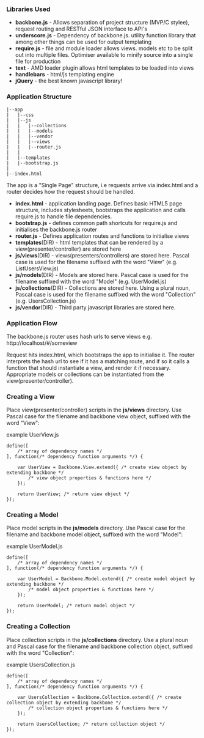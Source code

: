 ### Libraries Used ###
* **backbone.js** - Allows separation of project structure (MVP/C stylee), request routing and RESTful JSON interface to API's
* **underscore.js** - Dependency of backbone.js. utility function library that among other things can be used for output templating
* **require.js** - file and module loader allows views. models etc to be split out into multiple files.  Optimiser available to minify source into a single file for production
* **text** - AMD loader plugin allows html templates to be loaded into views
* **handlebars** - html/js templating engine
* **jQuery** - the best known javascript library!
### Application Structure ###

    
    |--app
    |   |--css
    |   |--js
    |   |   |--collections
    |   |   |--models
    |   |   |--vendor
    |   |   |--views
    |   |   |--router.js
    |   |   
    |   |--templates
    |   |--bootstrap.js
    |
    |--index.html
    
The app is a "Single Page" structure, i.e requests arrive via index.html and a 
router decides how the request should be handled.

* **index.html** - application landing page.  Defines basic HTML5 page structure, includes stylesheets, bootstraps the application and calls require.js to handle file dependencies.
* **bootstrap.js** - defines common path shortcuts for require.js and initialises the backbone.js router
* **router.js** - Defines application routes and functions to initialise views
* **templates**(DIR) - html templates that can be rendered by a view(presenter/controller) are stored here
* **js/views**(DIR) - views(presenters/controllers) are stored here. Pascal case is used for the filename suffixed with the word "View" (e.g. ListUsersView.js)
* **js/models**(DIR) - Models are stored here. Pascal case is used for the filename suffixed with the word "Model" (e.g. UserModel.js)
* **js/collections**(DIR) - Collections are stored here. Using a plural noun, Pascal case is used for the filename suffixed with the word "Collection" (e.g. UsersCollection.js)
* **js/vendor**(DIR) - Third party javascript libraries are stored here.

### Application Flow ###

The backbone.js router uses hash urls to serve views e.g. http://localhost/#/someview

Request hits index.html, which bootstraps the app to initialise it.  The router interprets the
hash url to see if it has a matching route, and if so it calls a function that should 
instantiate a view, and render it if necessary.  Appropriate models or collections can be
instantiated from the view(presenter/controller).

### Creating a View ###

Place view(presenter/controller) scripts in the **js/views** directory.  Use Pascal case for the filename and 
backbone view object, suffixed with the word "View":

example UserView.js

    define([
        /* array of dependency names */
    ], function(/* dependency function arguments */) {
        
        var UserView = Backbone.View.extend({ /* create view object by extending backbone */
            /* view object properties & functions here */
        });
    
        return UserView; /* return view object */
    });

### Creating a Model ###

Place model scripts in the **js/models** directory.  Use Pascal case for the filename and 
backbone model object, suffixed with the word "Model":

example UserModel.js

    define([
        /* array of dependency names */
    ], function(/* dependency function arguments */) {
        
        var UserModel = Backbone.Model.extend({ /* create model object by extending backbone */
            /* model object properties & functions here */
        });
    
        return UserModel; /* return model object */
    });    

### Creating a Collection ###

Place collection scripts in the **js/collections** directory.  Use a plural noun and Pascal case for the filename and 
backbone collection object, suffixed with the word "Collection":

example UsersCollection.js

    define([
        /* array of dependency names */
    ], function(/* dependency function arguments */) {
        
        var UsersCollection = Backbone.Collection.extend({ /* create collection object by extending backbone */
            /* collection object properties & functions here */
        });
    
        return UsersCollection; /* return collection object */
    });    